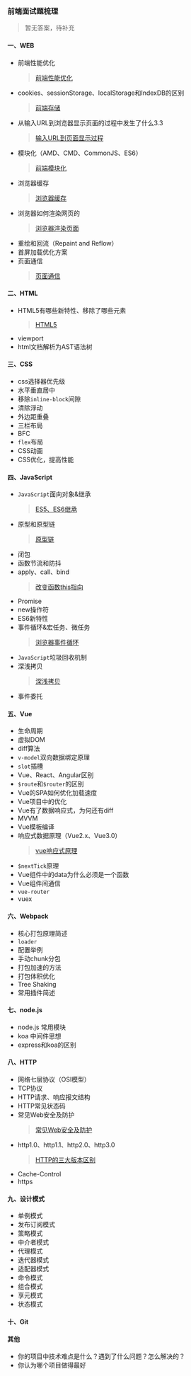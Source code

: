 ### 前端面试题梳理
> 暂无答案，待补充
#### 一、WEB
- 前端性能优化
  > [前端性能优化](https://juejin.cn/post/6953504183030906916)
- cookies、sessionStorage、localStorage和IndexDB的区别
  > [前端存储](https://juejin.cn/post/6953513472562823175)
- 从输入URL到浏览器显示页面的过程中发生了什么3.3
  > [输入URL到页面显示过程](https://juejin.cn/post/6943486084407885831)
- 模块化（AMD、CMD、CommonJS、ES6）
  > [前端模块化](https://juejin.cn/post/6950109876827717669)
- 浏览器缓存
  > [浏览器缓存](https://juejin.cn/post/6943864220689629198)
- 浏览器如何渲染网页的
  > [浏览器渲染页面](https://juejin.cn/post/6954185157763039269)
- 重绘和回流（Repaint and Reflow）
- 首屏加载优化方案
- 页面通信
  > [页面通信](../JS/页面通信.md)
#### 二、HTML
- HTML5有哪些新特性、移除了哪些元素
  > [HTML5](https://juejin.cn/post/6954989273858703390)
- viewport
- html文档解析为AST语法树
#### 三、CSS
- css选择器优先级
- 水平垂直居中
- 移除`inline-block`间隙
- 清除浮动
- 外边距重叠
- 三栏布局
- BFC
- `flex`布局
- CSS动画
- CSS优化，提高性能
#### 四、JavaScript
- `JavaScript`面向对象&继承
  > [ES5、ES6继承](https://juejin.cn/post/6944911384341643277)
- 原型和原型链
  > [原型链](https://juejin.cn/post/6947936771132882981)
- 闭包
- 函数节流和防抖
- apply、call、bind
  > [改变函数this指向](https://juejin.cn/post/6955374618362249253)
- Promise
- new操作符
- ES6新特性
- 事件循环&宏任务、微任务
  > [浏览器事件循环](https://juejin.cn/post/6955723322197819422)
- `JavaScript`垃圾回收机制
- 深浅拷贝
  > [深浅拷贝](https://juejin.cn/post/6946460806959595551)
- 事件委托
#### 五、Vue
- 生命周期
- 虚拟DOM
- diff算法
- `v-model`双向数据绑定原理
- `slot`插槽
- Vue、React、Angular区别
- `$route`和`$router`的区别
- Vue的SPA如何优化加载速度
- Vue项目中的优化
- Vue有了数据响应式，为何还有diff
- MVVM
- Vue模板编译
- 响应式数据原理（Vue2.x、Vue3.0）
  > [vue响应式原理](https://juejin.cn/post/6966103386412302350/)
- `$nextTick`原理
- Vue组件中的data为什么必须是一个函数
- Vue组件间通信
- `vue-router`
- vuex
#### 六、Webpack
- 核心打包原理简述
- `loader`
- 配置举例
- 手动chunk分包
- 打包加速的方法
- 打包体积优化
- Tree Shaking
- 常用插件简述
#### 七、node.js
- node.js 常用模块
- koa 中间件思想
- express和koa的区别
#### 八、HTTP
- 网络七层协议（OSI模型）
- TCP协议
- HTTP请求、响应报文结构
- HTTP常见状态码
- 常见Web安全及防护
  > [常见Web安全及防护](../HTTP/前端常见受攻击方式及解决方法.md)
- http1.0、http1.1、http2.0、http3.0
  > [HTTP的三大版本区别](../HTTP/http3大版本.md)
- Cache-Control
- https
#### 九、设计模式
- 单例模式
- 发布订阅模式
- 策略模式
- 中介者模式
- 代理模式
- 迭代器模式
- 适配器模式
- 命令模式
- 组合模式
- 享元模式
- 状态模式
#### 十、Git
#### 其他
- 你的项目中技术难点是什么？遇到了什么问题？怎么解决的？
- 你认为哪个项目做得最好
